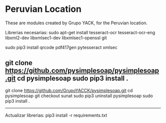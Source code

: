 # Peruvian Location

These are modules created by Grupo YACK, for the Peruvian location. 

Librerias necesarias:
sudo apt-get install tesseract-ocr tesseract-ocr-eng libxml2-dev libxmlsec1-dev libxmlsec1-openssl git

sudo pip3 install qrcode pdf417gen pytesseract xmlsec

git clone https://github.com/pysimplesoap/pysimplesoap.git
cd pysimplesoap
sudo pip3 install .
------------------------------
git clone https://github.com/GrupoYACCK/pysimplesoap.git
cd pysimplesoap
git checkout sunat
sudo pip3 uninstall pysimplesoap
sudo pip3 install .

-------------------------
Actualizar librerias:
pip3 install -r requirements.txt
